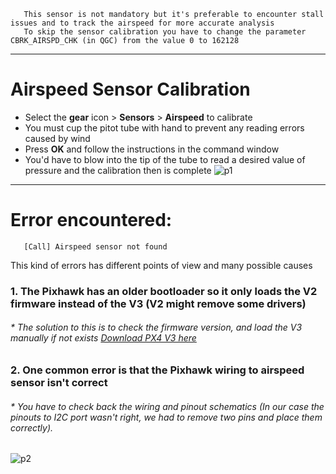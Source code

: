 
       This sensor is not mandatory but it's preferable to encounter stall issues and to track the airspeed for more accurate analysis
       To skip the sensor calibration you have to change the parameter CBRK_AIRSPD_CHK (in QGC) from the value 0 to 162128
------------------------------------------------------------------------------------------------------------------------------
# Airspeed Sensor Calibration
* Select the **gear** icon > **Sensors** > **Airspeed** to calibrate
* You must cup the pitot tube with hand to prevent any reading errors caused by wind
* Press **OK** and follow the instructions in the command window
* You'd have to blow into the tip of the tube to read a desired value of pressure and the calibration then is complete
![p1](https://docs.qgroundcontrol.com/assets/setup/sensors_airspeed.jpg)
-----------------------------------------------------------------------------------------------------------------------------
# Error encountered:
       [Call] Airspeed sensor not found
This kind of errors has different points of view and many possible causes
### 1. The Pixhawk has an older bootloader so it only loads the V2 firmware instead of the V3 (V2 might remove some drivers)

###### * The solution to this is to check the firmware version, and load the V3 manually if not exists [Download PX4 V3 here](http://px4-travis.s3.amazonaws.com/Firmware/stable/px4fmu-v3_default.px4)

### 2. One common error is that the Pixhawk wiring to airspeed sensor isn't correct

###### * You have to check back the wiring and pinout schematics (In our case the pinouts to I2C port wasn't right, we had to remove two pins and place them correctly).
![p2](https://furiousfpv.com/images/uploads/7-2018/connect%20with%20pixhawk.jpg)
